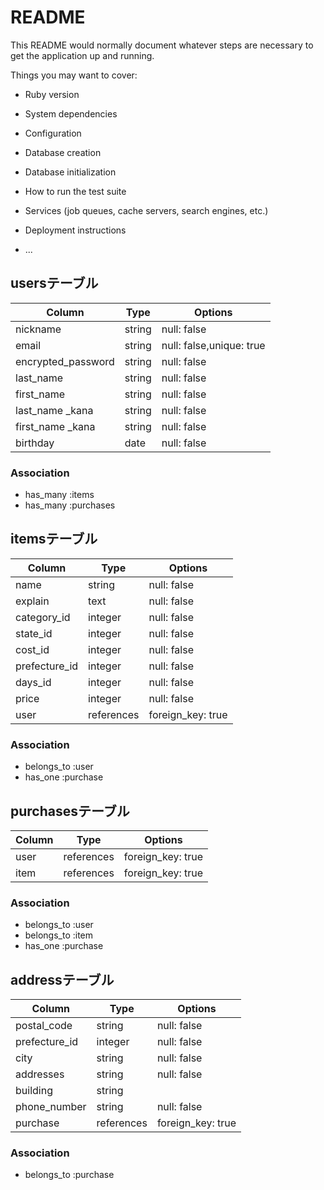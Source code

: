 # README

This README would normally document whatever steps are necessary to get the
application up and running.

Things you may want to cover:

* Ruby version

* System dependencies

* Configuration

* Database creation

* Database initialization

* How to run the test suite

* Services (job queues, cache servers, search engines, etc.)

* Deployment instructions

* ...

## usersテーブル

| Column            | Type   | Options                 |
| ----------------- | ------ | ----------------------- |
| nickname          | string | null: false             |
| email             | string | null: false,unique: true|
| encrypted_password| string | null: false             |
| last_name         | string | null: false             |
| first_name        | string | null: false             |
| last_name _kana   | string | null: false             |
| first_name _kana  | string | null: false             |
| birthday          | date   | null: false             |




### Association

- has_many :items
- has_many :purchases


## itemsテーブル

| Column       | Type      | Options          |
| ------------ | --------- | ---------------- |
| name         | string    | null: false      |
| explain      | text      | null: false      |
| category_id  | integer   | null: false      |
| state_id     | integer   | null: false      |
| cost_id      | integer   | null: false      |
| prefecture_id| integer   | null: false      |
| days_id      | integer   | null: false      |
| price        | integer   | null: false      |
| user         | references| foreign_key: true|


### Association
- belongs_to :user
- has_one :purchase

## purchasesテーブル

| Column     | Type      | Options           |
| ---------- | --------- | ----------------- |
| user       | references| foreign_key: true |
| item       | references| foreign_key: true |



### Association
- belongs_to :user
- belongs_to :item
- has_one :purchase

## addressテーブル

| Column          | Type      | Options          |
| --------------- | --------- | ---------------- |
| postal_code     | string    | null: false      |
| prefecture_id   | integer   | null: false      |
| city            | string    | null: false      |
| addresses       | string    | null: false      |
| building        | string    |                  |
| phone_number    | string    | null: false      |
| purchase        | references| foreign_key: true|




### Association
- belongs_to :purchase

